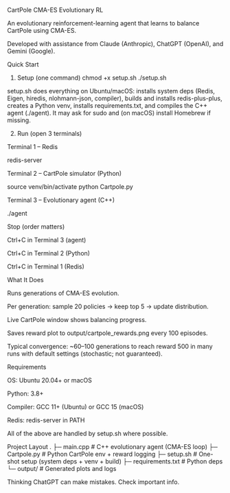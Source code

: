 CartPole CMA-ES Evolutionary RL

An evolutionary reinforcement-learning agent that learns to balance CartPole using CMA-ES.

Developed with assistance from Claude (Anthropic), ChatGPT (OpenAI), and Gemini (Google).

Quick Start
1) Setup (one command)
chmod +x setup.sh
./setup.sh


setup.sh does everything on Ubuntu/macOS: installs system deps (Redis, Eigen, hiredis, nlohmann-json, compiler), builds and installs redis-plus-plus, creates a Python venv, installs requirements.txt, and compiles the C++ agent (./agent).
It may ask for sudo and (on macOS) install Homebrew if missing.

2) Run (open 3 terminals)

Terminal 1 – Redis

redis-server


Terminal 2 – CartPole simulator (Python)

source venv/bin/activate
python Cartpole.py


Terminal 3 – Evolutionary agent (C++)

./agent

Stop (order matters)

Ctrl+C in Terminal 3 (agent)

Ctrl+C in Terminal 2 (Python)

Ctrl+C in Terminal 1 (Redis)

What It Does

Runs generations of CMA-ES evolution.

Per generation: sample 20 policies → keep top 5 → update distribution.

Live CartPole window shows balancing progress.

Saves reward plot to output/cartpole_rewards.png every 100 episodes.

Typical convergence: ~60–100 generations to reach reward 500 in many runs with default settings (stochastic; not guaranteed).

Requirements

OS: Ubuntu 20.04+ or macOS

Python: 3.8+

Compiler: GCC 11+ (Ubuntu) or GCC 15 (macOS)

Redis: redis-server in PATH

All of the above are handled by setup.sh where possible.

Project Layout
.
├─ main.cpp            # C++ evolutionary agent (CMA-ES loop)
├─ Cartpole.py         # Python CartPole env + reward logging
├─ setup.sh            # One-shot setup (system deps + venv + build)
├─ requirements.txt    # Python deps
└─ output/             # Generated plots and logs


Thinking
ChatGPT can make mistakes. Check important info.
